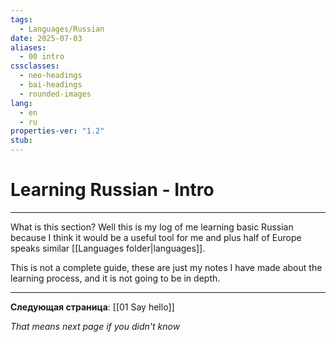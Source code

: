 ```yaml
---
tags:
  - Languages/Russian
date: 2025-07-03
aliases:
  - 00 intro
cssclasses:
  - neo-headings
  - bai-headings
  - rounded-images
lang:
  - en
  - ru
properties-ver: "1.2"
stub:
---
```

# Learning Russian - Intro

***
What is this section? Well this is my log of me learning basic Russian because I think it would be a useful tool for me and plus half of Europe speaks similar [[Languages folder|languages]].

This is not a complete guide, these are just my notes I have made about the learning process, and it is not going to be in depth.

***

**Следующая страница**: [[01 Say hello]]

*That means next page if you didn't know*